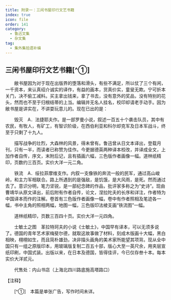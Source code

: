 ```yaml
---
title: 附录一：三闲书屋印行文艺书籍
index: true
icon: file
order: 141
category:
  - 鲁迅文集
  - 杂文集
tag:  
  - 集外集拾遗补编
---
```


## 三闲书屋印行文艺书籍[^①]

　　敝书屋因为对于现在出版界的堕落和滑头，有些不满足，所以仗了三个有闲，一千资本，来认真绍介诚实的译作，有益的画本，货真价实，童叟无欺。宁可折本关门，决不偷工减料。买主拿出钱来，拿了书去，没有意外的奖品，没有特别的花头，然而也不至于归根结蒂的上当。编辑并无名人挂名，校印却请老手动手。因为敝书屋是讲实在，不讲耍玩意儿的。现在已出的是：

　　毁灭　A．法捷耶夫作。是一部罗曼小说，叙述一百五十个袭击队员，其中有农民，有牧人，有矿工，有智识阶级，在西伯利亚和科尔却克军及日本军战斗，终至于只剩了十九人。

　　描写战争的壮烈，大森林的风景，得未曾有。鲁迅曾从日文本译出，登载月刊，只有一半，而读者已称赞为佳作。今更据德英两种译本校改，并译成全文，上加作者自传，序文，末附后记，且有插画六幅，三色版作者画像一幅。道林纸精印，页数约三百页。实价大洋一元二角。

　　铁流　A．绥拉菲摩维支作。内叙一支像铁的奔流一般的民军，通过高山峻岭，和主力军相联合。路上所遇到的是强敌，是饥饿，是大风雨，是死。然而通过去了。意识分明，笔力坚锐，是一部纪念碑的作品，批评家多称之为“史诗”。现由曹靖华从原文译出，前后附有作者自传，论文，涅拉陀夫的长序和详注，作者特为中国译本而作的注解。卷首有三色版作者画像一幅，卷中有作者照相及笔迹各一幅，书中主角的照相两幅，地图一幅，三色版印法棱支画“铁流图”一幅。

　　道林纸精印，页数三百四十页。实价大洋一元四角。

　　士敏土之图　革拉特珂夫的小说《士敏土》，中国早有译本，可以无须多说了。德国的青年艺术家梅斐尔德，就取这故事做了材料，刻成木版画十大幅，黑白相映，栩栩如生，而且简朴雄劲，决非描头画角的美术家所能望其项背。现从全中国只有一组之原版印本，用玻璃版复制二百五十部，版心大至一英尺余，用夹层宣纸印刷，中国式装。出版以来，在日本及德国，皆得佳评，今已仅存叁十本。每本实价大洋贰元。

　　代售处：内山书店（上海北四川路底施高塔路口）

【注释】

　　[^①]　本篇是单张广告，写作时间未详。
